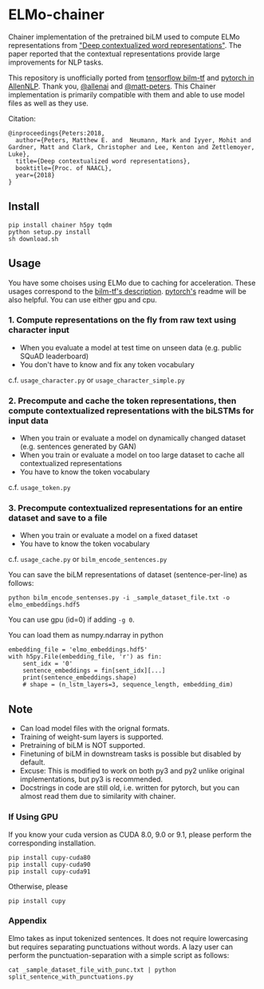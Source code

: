 # ELMo-chainer

Chainer implementation of the pretrained biLM used to compute ELMo representations from ["Deep contextualized word representations"](http://arxiv.org/abs/1802.05365).
The paper reported that the contextual representations provide large improvements for NLP tasks.

This repository is unofficially ported from [tensorflow bilm-tf](https://github.com/allenai/bilm-tf) and [pytorch in AllenNLP](https://github.com/allenai/allennlp/blob/master/tutorials/how_to/elmo.md). Thank you, [@allenai](https://github.com/allenai) and [@matt-peters](https://github.com/matt-peters).
This Chainer implementation is primarily compatible with them and able to use model files as well as they use.

Citation:

```
@inproceedings{Peters:2018,
  author={Peters, Matthew E. and  Neumann, Mark and Iyyer, Mohit and Gardner, Matt and Clark, Christopher and Lee, Kenton and Zettlemoyer, Luke},
  title={Deep contextualized word representations},
  booktitle={Proc. of NAACL},
  year={2018}
}
```

## Install

```
pip install chainer h5py tqdm
python setup.py install
sh download.sh
```


## Usage

You have some choises using ELMo due to caching for acceleration. These usages correspond to the [bilm-tf's description](https://github.com/allenai/bilm-tf#using-pre-trained-models). [pytorch's](https://github.com/allenai/allennlp/blob/master/tutorials/how_to/elmo.md) readme will be also helpful.
You can use either gpu and cpu.

### 1. Compute representations on the fly from raw text using character input

- When you evaluate a model at test time on unseen data (e.g. public SQuAD leaderboard)
- You don't have to know and fix any token vocabulary

c.f. `usage_character.py` or `usage_character_simple.py`

### 2. Precompute and cache the token representations, then compute contextualized representations with the biLSTMs for input data

- When you train or evaluate a model on dynamically changed dataset (e.g. sentences generated by GAN)
- When you train or evaluate a model on too large dataset to cache all contextualized representations
- You have to know the token vocabulary

c.f. `usage_token.py`

### 3. Precompute contextualized representations for an entire dataset and save to a file

- When you train or evaluate a model on a fixed dataset
- You have to know the token vocabulary

c.f. `usage_cache.py` or `bilm_encode_sentences.py`

You can save the biLM representations of dataset (sentence-per-line) as follows:

```
python bilm_encode_sentenses.py -i _sample_dataset_file.txt -o elmo_embeddings.hdf5
```

You can use gpu (id=0) if adding `-g 0`.


You can load them as numpy.ndarray in python

```
embedding_file = 'elmo_embeddings.hdf5'
with h5py.File(embedding_file, 'r') as fin:
    sent_idx = '0'
    sentence_embeddings = fin[sent_idx][...]
    print(sentence_embeddings.shape)
    # shape = (n_lstm_layers=3, sequence_length, embedding_dim)
```


## Note

- Can load model files with the orignal formats.
- Training of weight-sum layers is supported.
- Pretraining of biLM is NOT supported.
- Finetuning of biLM in downstream tasks is possible but disabled by default.
- Excuse: This is modified to work on both py3 and py2 unlike original implementations, but py3 is recommended.
- Docstrings in code are still old, i.e. written for pytorch, but you can almost read them due to similarity with chainer.


### If Using GPU

If you know your cuda version as CUDA 8.0, 9.0 or 9.1, please perform the corresponding installation.

```
pip install cupy-cuda80
pip install cupy-cuda90
pip install cupy-cuda91
```

Otherwise, please

```
pip install cupy
```

### Appendix

Elmo takes as input tokenized sentences.
It does not require lowercasing but requires separating punctuations without words.
A lazy user can perform the punctuation-separation with a simple script as follows:

```
cat _sample_dataset_file_with_punc.txt | python split_sentence_with_punctuations.py
```
